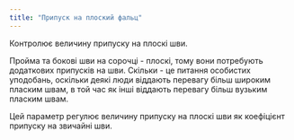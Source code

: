 ```yaml
---
title: "Припуск на плоский фальц"
---
```


Контролює величину припуску на плоскі шви.

Пройма та бокові шви на сорочці - плоскі, тому вони потребують додаткових припусків на шви. Скільки - це питання особистих уподобань, оскільки деякі люди віддають перевагу більш широким пласким швам, в той час як інші віддають перевагу більш вузьким пласким швам.

Цей параметр регулює величину припуску на плоскі шви як коефіцієнт припуску на звичайні шви.




